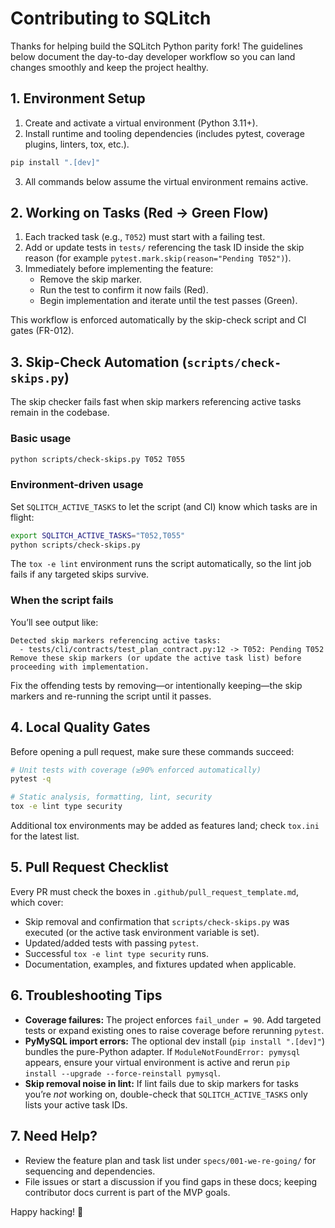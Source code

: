 # Contributing to SQLitch

Thanks for helping build the SQLitch Python parity fork! The guidelines below document the day-to-day developer workflow so you can land changes smoothly and keep the project healthy.

## 1. Environment Setup

1. Create and activate a virtual environment (Python 3.11+).
2. Install runtime and tooling dependencies (includes pytest, coverage plugins, linters, tox, etc.).

```bash
pip install ".[dev]"
```

3. All commands below assume the virtual environment remains active.

## 2. Working on Tasks (Red → Green Flow)

1. Each tracked task (e.g., `T052`) must start with a failing test.
2. Add or update tests in `tests/` referencing the task ID inside the skip reason (for example `pytest.mark.skip(reason="Pending T052")`).
3. Immediately before implementing the feature:
   - Remove the skip marker.
   - Run the test to confirm it now fails (Red).
   - Begin implementation and iterate until the test passes (Green).

This workflow is enforced automatically by the skip-check script and CI gates (FR-012).

## 3. Skip-Check Automation (`scripts/check-skips.py`)

The skip checker fails fast when skip markers referencing active tasks remain in the codebase.

### Basic usage

```bash
python scripts/check-skips.py T052 T055
```

### Environment-driven usage

Set `SQLITCH_ACTIVE_TASKS` to let the script (and CI) know which tasks are in flight:

```bash
export SQLITCH_ACTIVE_TASKS="T052,T055"
python scripts/check-skips.py
```

The `tox -e lint` environment runs the script automatically, so the lint job fails if any targeted skips survive.

### When the script fails

You’ll see output like:

```
Detected skip markers referencing active tasks:
  - tests/cli/contracts/test_plan_contract.py:12 -> T052: Pending T052
Remove these skip markers (or update the active task list) before proceeding with implementation.
```

Fix the offending tests by removing—or intentionally keeping—the skip markers and re-running the script until it passes.

## 4. Local Quality Gates

Before opening a pull request, make sure these commands succeed:

```bash
# Unit tests with coverage (≥90% enforced automatically)
pytest -q

# Static analysis, formatting, lint, security
tox -e lint type security
```

Additional tox environments may be added as features land; check `tox.ini` for the latest list.

## 5. Pull Request Checklist

Every PR must check the boxes in `.github/pull_request_template.md`, which cover:

- Skip removal and confirmation that `scripts/check-skips.py` was executed (or the active task environment variable is set).
- Updated/added tests with passing `pytest`.
- Successful `tox -e lint type security` runs.
- Documentation, examples, and fixtures updated when applicable.

## 6. Troubleshooting Tips

- **Coverage failures:** The project enforces `fail_under = 90`. Add targeted tests or expand existing ones to raise coverage before rerunning `pytest`.
- **PyMySQL import errors:** The optional dev install (`pip install ".[dev]"`) bundles the pure-Python adapter. If `ModuleNotFoundError: pymysql` appears, ensure your virtual environment is active and rerun `pip install --upgrade --force-reinstall pymysql`.
- **Skip removal noise in lint:** If lint fails due to skip markers for tasks you’re *not* working on, double-check that `SQLITCH_ACTIVE_TASKS` only lists your active task IDs.

## 7. Need Help?

- Review the feature plan and task list under `specs/001-we-re-going/` for sequencing and dependencies.
- File issues or start a discussion if you find gaps in these docs; keeping contributor docs current is part of the MVP goals.

Happy hacking! 🎉
